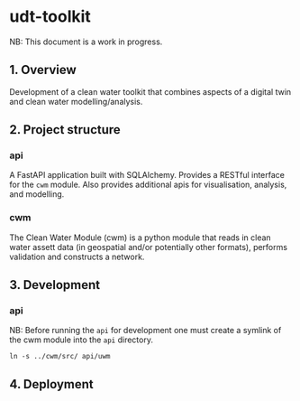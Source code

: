 # udt-toolkit

NB: This document is a work in progress.

## 1. Overview

Development of a clean water toolkit that combines aspects of a digital twin and clean water modelling/analysis.

## 2. Project structure

### api

A FastAPI application built with SQLAlchemy. Provides a RESTful interface for the `cwm` module. Also provides additional apis for visualisation, analysis, and modelling.

### cwm

The Clean Water Module (cwm) is a python module that reads in clean water assett data (in geospatial and/or potentially other formats), performs validation and constructs a network.

## 3. Development

### api

NB: Before running the `api` for development one must create a symlink of the cwm module into the `api` directory.

```
ln -s ../cwm/src/ api/uwm
```

## 4. Deployment


